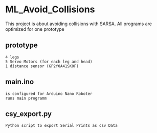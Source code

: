 # ML_Avoid_Collisions
This project is about avoiding collisions with SARSA.
All programs are optimized for one prototype

## prototype
    4 legs
    5 Servo Motors (for each leg and head)
    1 distance sensor (GP2Y0A41SK0F)


## main.ino
    is configured for Arduino Nano Roboter
    runs main programm

## csy_export.py
    Python script to export Serial Prints as csv Data


